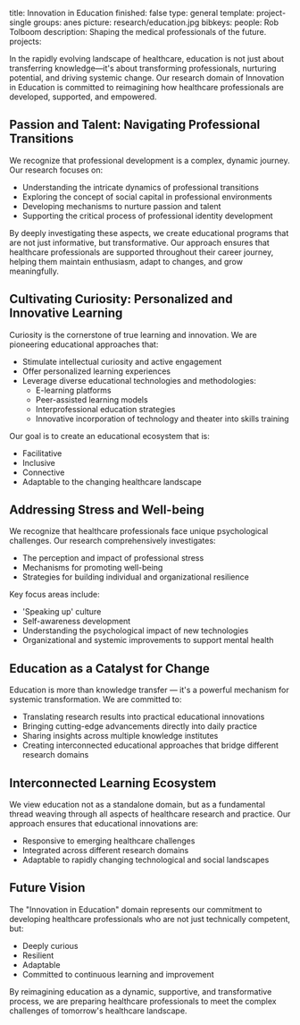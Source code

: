 title: Innovation in Education
finished: false
type: general
template: project-single
groups: anes
picture: research/education.jpg
bibkeys: 
people: Rob Tolboom
description: Shaping the medical professionals of the future.
projects: 

In the rapidly evolving landscape of healthcare, education is not just about transferring knowledge—it's about transforming professionals, nurturing potential, and driving systemic change. Our research domain of Innovation in Education is committed to reimagining how healthcare professionals are developed, supported, and empowered.

## Passion and Talent: Navigating Professional Transitions

We recognize that professional development is a complex, dynamic journey. Our research focuses on:

- Understanding the intricate dynamics of professional transitions
- Exploring the concept of social capital in professional environments
- Developing mechanisms to nurture passion and talent
- Supporting the critical process of professional identity development

By deeply investigating these aspects, we create educational programs that are not just informative, but transformative. Our approach ensures that healthcare professionals are supported throughout their career journey, helping them maintain enthusiasm, adapt to changes, and grow meaningfully.

## Cultivating Curiosity: Personalized and Innovative Learning

Curiosity is the cornerstone of true learning and innovation. We are pioneering educational approaches that:

- Stimulate intellectual curiosity and active engagement
- Offer personalized learning experiences
- Leverage diverse educational technologies and methodologies:
  - E-learning platforms
  - Peer-assisted learning models
  - Interprofessional education strategies
  - Innovative incorporation of technology and theater into skills training

Our goal is to create an educational ecosystem that is:
- Facilitative
- Inclusive
- Connective
- Adaptable to the changing healthcare landscape

## Addressing Stress and Well-being

We recognize that healthcare professionals face unique psychological challenges. Our research comprehensively investigates:

- The perception and impact of professional stress
- Mechanisms for promoting well-being
- Strategies for building individual and organizational resilience

Key focus areas include:
- 'Speaking up' culture
- Self-awareness development
- Understanding the psychological impact of new technologies
- Organizational and systemic improvements to support mental health

## Education as a Catalyst for Change

Education is more than knowledge transfer — it's a powerful mechanism for systemic transformation. We are committed to:

- Translating research results into practical educational innovations
- Bringing cutting-edge advancements directly into daily practice
- Sharing insights across multiple knowledge institutes
- Creating interconnected educational approaches that bridge different research domains

## Interconnected Learning Ecosystem

We view education not as a standalone domain, but as a fundamental thread weaving through all aspects of healthcare research and practice. Our approach ensures that educational innovations are:

- Responsive to emerging healthcare challenges
- Integrated across different research domains
- Adaptable to rapidly changing technological and social landscapes

## Future Vision

The "Innovation in Education" domain represents our commitment to developing healthcare professionals who are not just technically competent, but:

- Deeply curious
- Resilient
- Adaptable
- Committed to continuous learning and improvement

By reimagining education as a dynamic, supportive, and transformative process, we are preparing healthcare professionals to meet the complex challenges of tomorrow's healthcare landscape.